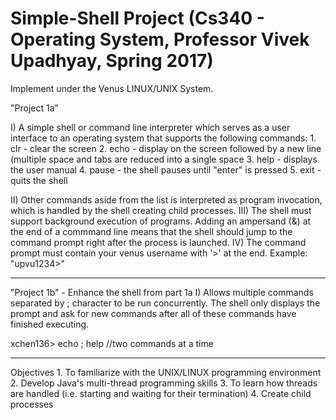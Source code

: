 # Simple-Shell Project (Cs340 - Operating System, Professor Vivek Upadhyay, Spring 2017) 
Implement under the Venus LINUX/UNIX System.

"Project 1a"

I) A simple shell or command line interpreter which serves as a user interface to an operating system that supports the following commands: 
    1. clr - clear the screen
    2. echo <comment> - display <comment> on the screen followed by a new line (multiple space and tabs are reduced into a single space
    3. help - displays the user manual
    4. pause - the shell pauses until "enter" is pressed
    5. exit - quits the shell

II) Other commands aside from the list is interpreted as program invocation, which is handled by the shell creating child processes.
III) The shell must support background execution of programs. Adding an ampersand (&) at the end of a commmand line means that the shell should jump to the command prompt right after the process is launched.
IV) The command prompt must contain your venus username with '>' at the end. Example: "upvu1234>"

-------------------------------------------------------------------------------------------------------------------------------------------

"Project 1b" - Enhance the shell from part 1a
I) Allows multiple commands separated by ; character to be run concurrently. The shell only displays the prompt and ask for new commands 
after all of these commands have finished executing.

xchen136> echo <helloworld> ; help     //two commands at a time

-------------------------------------------------------------------------------------------------------------------------------------------

Objectives
    1. To familiarize with the UNIX/LINUX programming environment
    2. Develop Java's multi-thread programming skills
    3. To learn how threads are handled (i.e. starting and waiting for their termination)
    4. Create child processes 
 
    
    
    

